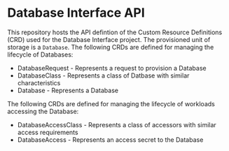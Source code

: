 # Database Interface API

This repository hosts the API defintion of the Custom Resource Definitions (CRD) used for the Database Interface project.
The provisioned unit of storage is a `Database`. The following CRDs are defined for managing the lifecycle of Databases:

- DatabaseRequest - Represents a request to provision a Database
- DatabaseClass - Represents a class of Datbase with similar characteristics
- Database - Represents a Database

The following CRDs are defined for managing the lifecycle of workloads accessing the Database:

- DatabaseAccessClass - Represents a class of accessors with similar access requirements
- DatabaseAccess - Represents an access secret to the Database